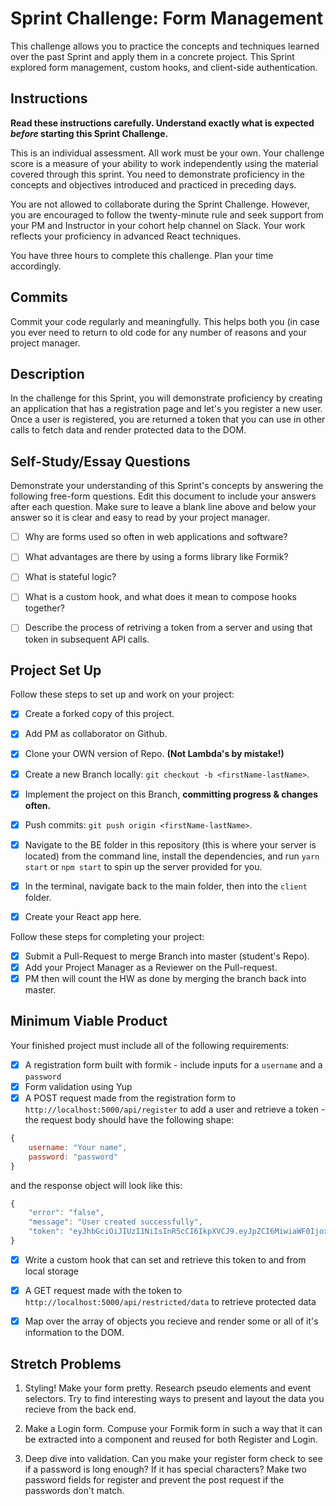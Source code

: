 # Sprint Challenge: Form Management

This challenge allows you to practice the concepts and techniques learned over the past Sprint and apply them in a concrete project. This Sprint explored form management, custom hooks, and client-side authentication.

## Instructions

**Read these instructions carefully. Understand exactly what is expected _before_ starting this Sprint Challenge.**

This is an individual assessment. All work must be your own. Your challenge score is a measure of your ability to work independently using the material covered through this sprint. You need to demonstrate proficiency in the concepts and objectives introduced and practiced in preceding days.

You are not allowed to collaborate during the Sprint Challenge. However, you are encouraged to follow the twenty-minute rule and seek support from your PM and Instructor in your cohort help channel on Slack. Your work reflects your proficiency in advanced React techniques.

You have three hours to complete this challenge. Plan your time accordingly.

## Commits

Commit your code regularly and meaningfully. This helps both you (in case you ever need to return to old code for any number of reasons and your project manager.

## Description

In the challenge for this Sprint, you will demonstrate proficiency by creating an application that has a registration page and let's you register a new user. Once a user is registered, you are returned a token that you can use in other calls to fetch data and render protected data to the DOM.

## Self-Study/Essay Questions

Demonstrate your understanding of this Sprint's concepts by answering the following free-form questions. Edit this document to include your answers after each question. Make sure to leave a blank line above and below your answer so it is clear and easy to read by your project manager.

- [ ] Why are forms used so often in web applications and software?

- [ ] What advantages are there by using a forms library like Formik?

- [ ] What is stateful logic?

- [ ] What is a custom hook, and what does it mean to compose hooks together?

- [ ] Describe the process of retriving a token from a server and using that token in subsequent API calls.

## Project Set Up

Follow these steps to set up and work on your project:

- [X] Create a forked copy of this project.
- [X] Add PM as collaborator on Github.
- [X] Clone your OWN version of Repo. **(Not Lambda's by mistake!)**
- [X] Create a new Branch locally: `git checkout -b <firstName-lastName>`.

- [X] Implement the project on this Branch, **committing progress & changes often.**
- [X] Push commits: `git push origin <firstName-lastName>`.
- [X] Navigate to the BE folder in this repository (this is where your server is located) from the command line, install the dependencies, and run `yarn start` or `npm start` to spin up the server provided for you.
- [X] In the terminal, navigate back to the main folder, then into the `client` folder.
- [X] Create your React app here.

Follow these steps for completing your project:

- [X] Submit a Pull-Request to merge <firstName-lastName> Branch into master (student's Repo).
- [X] Add your Project Manager as a Reviewer on the Pull-request.
- [X] PM then will count the HW as done by merging the branch back into master.

## Minimum Viable Product

Your finished project must include all of the following requirements:

- [X] A registration form built with formik - include inputs for a `username` and a `password`
- [X] Form validation using Yup
- [X] A POST request made from the registration form to `http://localhost:5000/api/register` to add a user and retrieve a token - the request body should have the following shape:

```js
{
    username: "Your name",
    password: "password"
}
```

and the response object will look like this:

```js
{
    "error": "false",
    "message": "User created successfully",
    "token": "eyJhbGciOiJIUzI1NiIsInR5cCI6IkpXVCJ9.eyJpZCI6MiwiaWF0IjoxNTYzNDc2NTc0LCJleHAiOjE1NjM0ODAxNzR9.pIkjFgRRbrrg8j38YGiWpMlw0wgTWRfZmIIMAeFLQcw"
}
```

- [X] Write a custom hook that can set and retrieve this token to and from local storage

- [X] A GET request made with the token to `http://localhost:5000/api/restricted/data` to retrieve protected data

- [X] Map over the array of objects you recieve and render some or all of it's information to the DOM.

## Stretch Problems

1. Styling! Make your form pretty. Research pseudo elements and event selectors. Try to find interesting ways to present and layout the data you recieve from the back end.

1. Make a Login form. Compuse your Formik form in such a way that it can be extracted into a component and reused for both Register and Login.

1. Deep dive into validation. Can you make your register form check to see if a password is long enough? If it has special characters? Make two password fields for register and prevent the post request if the passwords don't match.
